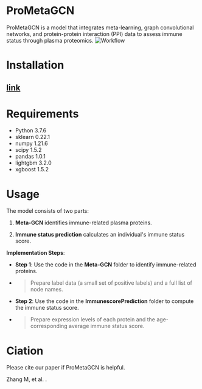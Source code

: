 # ProMetaGCN

ProMetaGCN is a model that integrates meta-learning, graph convolutional networks, and protein-protein interaction (PPI) data to assess immune status through plasma proteomics.
![Workflow ](https://github.com/zhangbeibei-min/ProMetaGCN/tree/main/Workflow)
 
# Installation

## **[link](https://github.com/zhangbeibei-min/ProMetaGCN.git)**

# Requirements

- Python 3.7.6
- sklearn 0.22.1
- numpy 1.21.6
- scipy 1.5.2
- pandas 1.0.1
- lightgbm 3.2.0
- xgboost 1.5.2


# Usage

The model consists of two parts:

1.  **Meta-GCN** identifies immune-related plasma proteins.
    
2.  **Immune status prediction** calculates an individual's immune status score.

**Implementation Steps**:

- **Step 1**: Use the code in the **Meta-GCN** folder to identify immune-related proteins.
- > Prepare label data (a small set of positive labels) and a full list of node names.

- **Step 2**: Use the code in the **ImmunescorePrediction** folder to compute the immune status score.
- > Prepare expression levels of each protein and the age-corresponding average immune status score.

# Ciation
Please cite our paper if ProMetaGCN is helpful.

Zhang M, et al. .